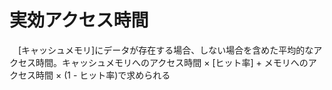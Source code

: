 # 実効アクセス時間
　[キャッシュメモリ]にデータが存在する場合、しない場合を含めた平均的なアクセス時間。キャッシュメモリへのアクセス時間 × [ヒット率] + メモリへのアクセス時間 × (1 - ヒット率)で求められる
